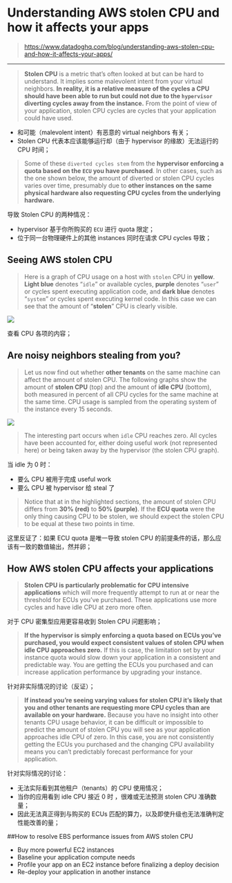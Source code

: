 # Understanding AWS stolen CPU and how it affects your apps

> https://www.datadoghq.com/blog/understanding-aws-stolen-cpu-and-how-it-affects-your-apps/


----------


> **Stolen CPU** is a metric that’s often looked at but can be hard to understand. It implies some malevolent intent from your virtual neighbors. **In reality, it is a relative measure of the cycles a CPU should have been able to run but could not due to the `hypervisor` diverting cycles away from the instance.** From the point of view of your application, stolen CPU cycles are cycles that your application could have used.

- 和可能（malevolent intent）有恶意的 virtual neighbors 有关；
- Stolen CPU 代表本应该能够运行却（由于 hypervisor 的缘故）无法运行的 CPU 时间；

> Some of these `diverted cycles stem` from the **hypervisor enforcing a quota based on the `ECU` you have purchased**. In other cases, such as the one shown below, the amount of diverted or stolen CPU cycles varies over time, presumably due to **other instances on the same physical hardware also requesting CPU cycles from the underlying hardware.**

导致 Stolen CPU 的两种情况：

- hypervisor 基于你所购买的 `ECU` 进行 quota 限定；
- 位于同一台物理硬件上的其他 instances 同时在请求 CPU cycles 导致；

## Seeing AWS stolen CPU

> Here is a graph of CPU usage on a host with `stolen` CPU in **yellow**. **Light blue** denotes “`idle`” or available cycles, **purple** denotes “`user`” or cycles spent executing application code, and **dark blue** denotes “`system`” or cycles spent executing kernel code. In this case we can see that the amount of “**stolen**” CPU is clearly visible.

![](https://datadog-prod.imgix.net/img/blog/understanding-aws-stolen-cpu-and-how-it-affects-your-apps/aws-stolen-cpu-seeing-it.png)

查看 CPU 各项的内容；


## Are noisy neighbors stealing from you?

> Let us now find out whether **other tenants** on the same machine can affect the amount of stolen CPU. The following graphs show the amount of **stolen CPU** (top) and the amount of **idle CPU** (bottom), both measured in percent of all CPU cycles for the same machine at the same time. CPU usage is sampled from the operating system of the instance every 15 seconds.

![](https://datadog-prod.imgix.net/img/blog/understanding-aws-stolen-cpu-and-how-it-affects-your-apps/aws-stolen-system-cpu-metric-show.png)

> The interesting part occurs when `idle` CPU reaches zero. All cycles have been accounted for, either doing useful work (not represented here) or being taken away by the hypervisor (the stolen CPU graph).

当 idle 为 0 时：

- 要么 CPU 被用于完成 useful work
- 要么 CPU 被 hypervisor 给 steal 了

> Notice that at in the highlighted sections, the amount of stolen CPU differs from **30% (red)** to **50% (purple)**. If the **ECU quota** were the only thing causing CPU to be stolen, we should expect the stolen CPU to be equal at these two points in time.

这里反证了：如果 ECU quota 是唯一导致 stolen CPU 的前提条件的话，那么应该有一致的数值输出，然并卵；

## How AWS stolen CPU affects your applications

> **Stolen CPU is particularly problematic for CPU intensive applications** which will more frequently attempt to run at or near the threshold for ECUs you’ve purchased. These applications use more cycles and have idle CPU at zero more often.

对于 CPU 密集型应用更容易收到 Stolen CPU 问题影响；

> **If the hypervisor is simply enforcing a quota based on ECUs you’ve purchased, you would expect consistent values of stolen CPU when idle CPU approaches zero.** If this is case, the limitation set by your instance quota would slow down your application in a consistent and predictable way. You are getting the ECUs you purchased and can increase application performance by upgrading your instance.

针对非实际情况的讨论（反证）；

> **If instead you’re seeing varying values for stolen CPU it’s likely that you and other tenants are requesting more CPU cycles than are available on your hardware.** Because you have no insight into other tenants CPU usage behavior, it can be difficult or impossible to predict the amount of stolen CPU you will see as your application approaches idle CPU of zero. In this case, you are not consistently getting the ECUs you purchased and the changing CPU availability means you can’t predictably forecast performance for your application.

针对实际情况的讨论：

- 无法实际看到其他租户（tenants）的 CPU 使用情况；
- 当你的应用看到 idle CPU 接近 0 时 ，很难或无法预测 stolen CPU 准确数量；
- 因此无法真正得到与购买的 ECUs 匹配的算力，以及即使升级也无法准确判定性能改善的量；

##How to resolve EBS performance issues from AWS stolen CPU

- Buy more powerful EC2 instances
- Baseline your application compute needs
- Profile your app on an EC2 instance before finalizing a deploy decision
- Re-deploy your application in another instance
